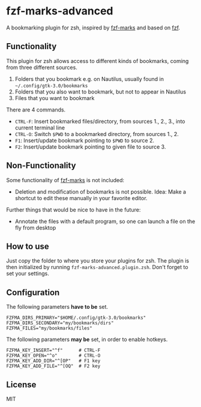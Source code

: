 # fzf-marks-advanced

A bookmarking plugin for zsh, inspired by [fzf-marks](https://github.com/urbainvaes/fzf-marks) and based on [fzf](https://github.com/junegunn/fzf).

## Functionality

This plugin for zsh allows access to different kinds of bookmarks, coming from three different sources.
1) Folders that you bookmark e.g. on Nautilus, usually found in `~/.config/gtk-3.0/bookmarks`
2) Folders that you also want to bookmark, but not to appear in Nautilus
3) Files that you want to bookmark

There are 4 commands.

* `CTRL-F`: Insert bookmarked files/directory, from sources 1., 2., 3., into current terminal line
* `CTRL-O`: Switch `$PWD` to a bookmarked directory, from sources 1., 2.
* `F1`: Insert/update bookmark pointing to `$PWD` to source 2.
* `F2`: Insert/update bookmark pointing to given file to source 3.

## Non-Functionality

Some functionality of [fzf-marks](https://github.com/urbainvaes/fzf-marks) is not included:

* Deletion and modification of bookmarks is not possible. Idea: Make a shortcut to edit these manually in your favorite editor.

Further things that would be nice to have in the future:

* Annotate the files with a default program, so one can launch a file on the fly from desktop

## How to use
Just copy the folder to where you store your plugins for zsh. The plugin is then initialized by running `fzf-marks-advanced.plugin.zsh`. Don't forget to set your settings.

## Configuration
The following parameters **have to be** set.

```
FZFMA_DIRS_PRIMARY="$HOME/.config/gtk-3.0/bookmarks"
FZFMA_DIRS_SECONDARY="my/bookmarks/dirs"
FZFMA_FILES="my/bookmarks/files"
```

The following parameters **may be** set, in order to enable hotkeys.
```
FZFMA_KEY_INSERT="^f"      # CTRL-F
FZFMA_KEY_OPEN="^o"        # CTRL-O
FZFMA_KEY_ADD_DIR="^[OP"   # F1 key
FZFMA_KEY_ADD_FILE="^[OQ"  # F2 key
```

## License

MIT
